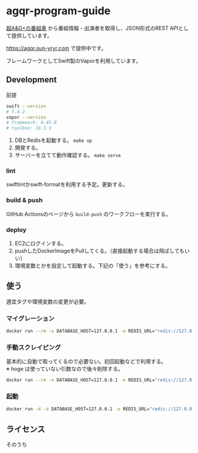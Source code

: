 # agqr-program-guide

[超A&G+の番組表](https://www.joqr.co.jp/qr/agdailyprogram/) から番組情報・出演者を取得し、JSON形式のREST APIとして提供しています。

https://agqr.sun-yryr.com で提供中です。

フレームワークとしてSwift製のVaporを利用しています。

## Development

前提
```bash
swift --version
# 5.4.2
vapor --version
# framework: 4.45.0
# toolbox: 18.3.3
```

1. DBとRedisを起動する。 `make up`
1. 開発する。
1. サーバーを立てて動作確認する。 `make serve`

### lint

swiftlintかswift-formatを利用する予定。更新する。

### build & push

GitHub Actionsのページから `build-push` のワークフローを実行する。

### deploy

1. EC2にログインする。
1. pushしたDockerImageをPullしてくる。（直接起動する場合は飛ばしてもいい）
1. 環境変数とかを設定して起動する。下記の「使う」を参考にする。

## 使う

適宜タグや環境変数の変更が必要。

### マイグレーション
```bash
docker run --rm -e DATABASE_HOST=127.0.0.1 -e REDIS_URL="redis://127.0.0.1:6379" ghcr.io/sun-yryr/agqr-program-guide:latest migrate --yes
```

### 手動スクレイピング

基本的に自動で取ってくるので必要ない。初回起動などで利用する。  
※ hoge は使っていない引数なので後々削除する。
```bash
docker run --rm -e DATABASE_HOST=127.0.0.1 -e REDIS_URL="redis://127.0.0.1:6379" -e TZ=Asia/Tokyo ghcr.io/sun-yryr/agqr-program-guide:latest scraping hoge
```

### 起動
```bash
docker run -d -e DATABASE_HOST=127.0.0.1 -e REDIS_URL="redis://127.0.0.1:6379" -e TZ=Asia/Tokyo -p 3000:8080 ghcr.io/sun-yryr/agqr-program-guide:latest
```

## ライセンス

そのうち
